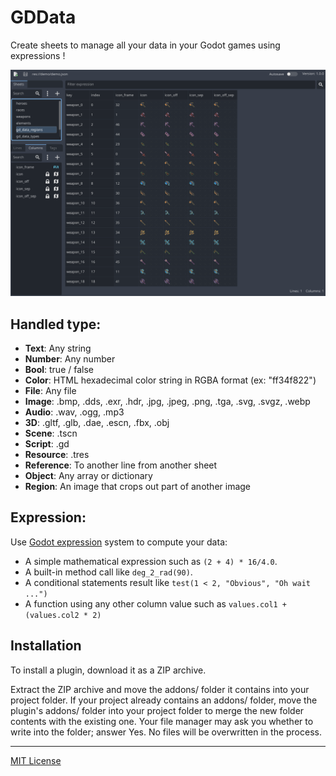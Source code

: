 # GDData

Create sheets to manage all your data in your Godot games using expressions !

![Screenshots](screenshots/screenshot_weapons.png)

## Handled type:
- **Text**: Any string
- **Number**: Any number
- **Bool**: true / false
- **Color**: HTML hexadecimal color string in RGBA format (ex: "ff34f822")
- **File**: Any file
- **Image**: .bmp, .dds, .exr, .hdr, .jpg, .jpeg, .png, .tga, .svg, .svgz, .webp
- **Audio**: .wav, .ogg, .mp3
- **3D**: .gltf, .glb, .dae, .escn, .fbx, .obj
- **Scene**: .tscn
- **Script**: .gd
- **Resource**: .tres
- **Reference**: To another line from another sheet
- **Object**: Any array or dictionary
- **Region**: An image that crops out part of another image

## Expression:
Use [Godot expression](https://docs.godotengine.org/en/stable/tutorials/scripting/evaluating_expressions.html) system to compute your data:
- A simple mathematical expression such as ```(2 + 4) * 16/4.0```.
- A built-in method call like ```deg_2_rad(90)```.
- A conditional statements result like ```test(1 < 2, "Obvious", "Oh wait ...")```
- A function using any other column value such as ```values.col1 + (values.col2 * 2)```

## Installation

To install a plugin, download it as a ZIP archive.

Extract the ZIP archive and move the addons/ folder it contains into your project folder. If your project already contains an addons/ folder, move the plugin's addons/ folder into your project folder to merge the new folder contents with the existing one. Your file manager may ask you whether to write into the folder; answer Yes. No files will be overwritten in the process.

---

[MIT License](https://github.com/wod-rsarrazin/gd-data/blob/main/LICENSE)
